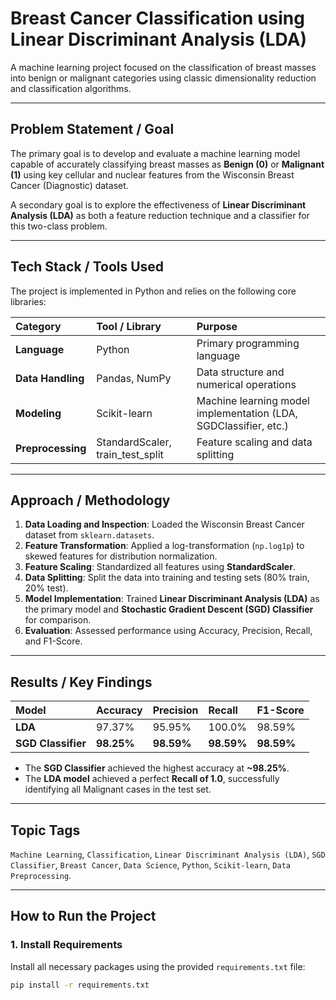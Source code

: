 # Breast Cancer Classification using Linear Discriminant Analysis (LDA)

A machine learning project focused on the classification of breast masses into benign or malignant categories using classic dimensionality reduction and classification algorithms.

---

## Problem Statement / Goal

The primary goal is to develop and evaluate a machine learning model capable of accurately classifying breast masses as **Benign (0)** or **Malignant (1)** using key cellular and nuclear features from the Wisconsin Breast Cancer (Diagnostic) dataset.

A secondary goal is to explore the effectiveness of **Linear Discriminant Analysis (LDA)** as both a feature reduction technique and a classifier for this two-class problem.

---

## Tech Stack / Tools Used

The project is implemented in Python and relies on the following core libraries:

| Category | Tool / Library | Purpose |
| :--- | :--- | :--- |
| **Language** | Python | Primary programming language |
| **Data Handling** | Pandas, NumPy | Data structure and numerical operations |
| **Modeling** | Scikit-learn | Machine learning model implementation (LDA, SGDClassifier, etc.) |
| **Preprocessing**| StandardScaler, train_test_split | Feature scaling and data splitting |

---

## Approach / Methodology

1.  **Data Loading and Inspection**: Loaded the Wisconsin Breast Cancer dataset from `sklearn.datasets`.
2.  **Feature Transformation**: Applied a log-transformation (`np.log1p`) to skewed features for distribution normalization.
3.  **Feature Scaling**: Standardized all features using **StandardScaler**.
4.  **Data Splitting**: Split the data into training and testing sets (80% train, 20% test).
5.  **Model Implementation**: Trained **Linear Discriminant Analysis (LDA)** as the primary model and **Stochastic Gradient Descent (SGD) Classifier** for comparison.
6.  **Evaluation**: Assessed performance using Accuracy, Precision, Recall, and F1-Score.

---

## Results / Key Findings

| Model | Accuracy | Precision | Recall | F1-Score |
| :--- | :--- | :--- | :--- | :--- |
| **LDA** | 97.37% | 95.95% | 100.0% | 98.59% |
| **SGD Classifier** | **98.25%** | **98.59%** | **98.59%** | **98.59%** |

* The **SGD Classifier** achieved the highest accuracy at **~98.25%**.
* The **LDA model** achieved a perfect **Recall of 1.0**, successfully identifying all Malignant cases in the test set.

---

## Topic Tags

`Machine Learning`, `Classification`, `Linear Discriminant Analysis (LDA)`, `SGD Classifier`, `Breast Cancer`, `Data Science`, `Python`, `Scikit-learn`, `Data Preprocessing`.

---

## How to Run the Project

### 1. Install Requirements

Install all necessary packages using the provided `requirements.txt` file:

```bash
pip install -r requirements.txt
